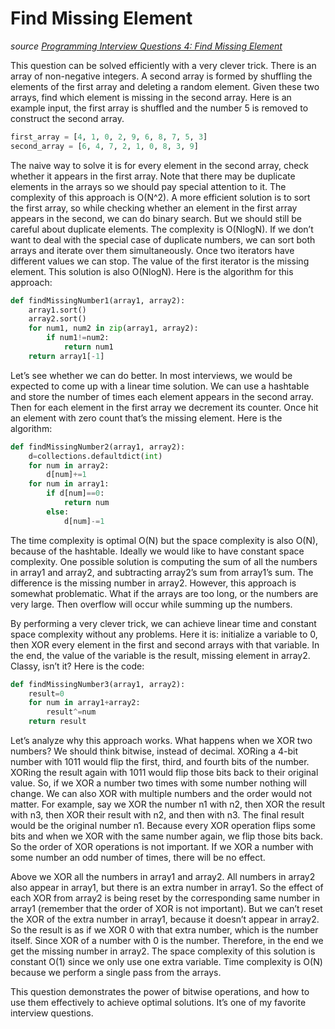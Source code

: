 # Find Missing Element

_source [Programming Interview Questions 4: Find Missing Element](http://www.ardendertat.com/2011/09/27/programming-interview-questions-4-find-missing-element/)_

This question can be solved efficiently with a very clever trick. There is an array of non-negative integers. A second array is formed by shuffling the elements of the first array and deleting a random element. Given these two arrays, find which element is missing in the second array. Here is an example input, the first array is shuffled and the number 5 is removed to construct the second array.

```python
first_array = [4, 1, 0, 2, 9, 6, 8, 7, 5, 3]
second_array = [6, 4, 7, 2, 1, 0, 8, 3, 9]
```

The naive way to solve it is for every element in the second array, check whether it appears in the first array. Note that there may be duplicate elements in the arrays so we should pay special attention to it. The complexity of this approach is O(N^2). A more efficient solution is to sort the first array, so while checking whether an element in the first array appears in the second, we can do binary search. But we should still be careful about duplicate elements. The complexity is O(NlogN). If we don’t want to deal with the special case of duplicate numbers, we can sort both arrays and iterate over them simultaneously. Once two iterators have different values we can stop. The value of the first iterator is the missing element. This solution is also O(NlogN). Here is the algorithm for this approach:

```python
def findMissingNumber1(array1, array2):
    array1.sort()
    array2.sort()
    for num1, num2 in zip(array1, array2):
        if num1!=num2:
            return num1
    return array1[-1]
```

Let’s see whether we can do better. In most interviews, we would be expected to come up with a linear time solution. We can use a hashtable and store the number of times each element appears in the second array. Then for each element in the first array we decrement its counter. Once hit an element with zero count that’s the missing element. Here is the algorithm:

```python
def findMissingNumber2(array1, array2):
    d=collections.defaultdict(int)
    for num in array2:
        d[num]+=1
    for num in array1:
        if d[num]==0:
            return num
        else:
            d[num]-=1
```

The time complexity is optimal O(N) but the space complexity is also O(N), because of the hashtable. Ideally we would like to have constant space complexity. One possible solution is computing the sum of all the numbers in array1 and array2, and subtracting array2’s sum from array1’s sum. The difference is the missing number in array2. However, this approach is somewhat problematic. What if the arrays are too long, or the numbers are very large. Then overflow will occur while summing up the numbers.

By performing a very clever trick, we can achieve linear time and constant space complexity without any problems. Here it is: initialize a variable to 0, then XOR every element in the first and second arrays with that variable. In the end, the value of the variable is the result, missing element in array2. Classy, isn’t it? Here is the code:

```python
def findMissingNumber3(array1, array2):
    result=0
    for num in array1+array2:
        result^=num
    return result
```

Let’s analyze why this approach works. What happens when we XOR two numbers? We should think bitwise, instead of decimal. XORing a 4-bit number with 1011 would flip the first, third, and fourth bits of the number. XORing the result again with 1011 would flip those bits back to their original value. So, if we XOR a number two times with some number nothing will change. We can also XOR with multiple numbers and the order would not matter. For example, say we XOR the number n1 with n2, then XOR the result with n3, then XOR their result with n2, and then with n3. The final result would be the original number n1. Because every XOR operation flips some bits and when we XOR with the same number again, we flip those bits back. So the order of XOR operations is not important. If we XOR a number with some number an odd number of times, there will be no effect.

Above we XOR all the numbers in array1 and array2. All numbers in array2 also appear in array1, but there is an extra number in array1. So the effect of each XOR from array2 is being reset by the corresponding same number in array1 (remember that the order of XOR is not important). But we can’t reset the XOR of the extra number in array1, because it doesn’t appear in array2. So the result is as if we XOR 0 with that extra number, which is the number itself. Since XOR of a number with 0 is the number. Therefore, in the end we get the missing number in array2. The space complexity of this solution is constant O(1) since we only use one extra variable. Time complexity is O(N) because we perform a single pass from the arrays.

This question demonstrates the power of bitwise operations, and how to use them effectively to achieve optimal solutions. It’s one of my favorite interview questions.

